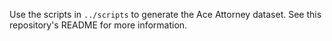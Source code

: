 Use the scripts in `../scripts` to generate the Ace Attorney dataset. See this
repository's README for more information.
